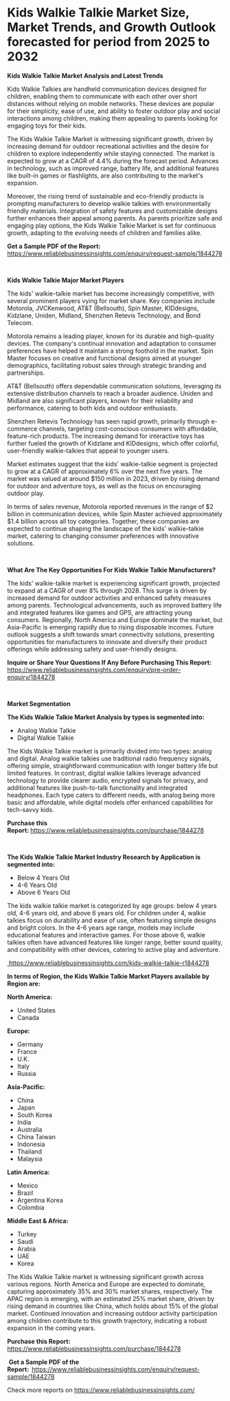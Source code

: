 <p><h1>Kids Walkie Talkie Market Size, Market Trends, and Growth Outlook forecasted for period from 2025 to 2032</h1></p><p><strong>Kids Walkie Talkie Market Analysis and Latest Trends</strong></p>
<p><p>Kids Walkie Talkies are handheld communication devices designed for children, enabling them to communicate with each other over short distances without relying on mobile networks. These devices are popular for their simplicity, ease of use, and ability to foster outdoor play and social interactions among children, making them appealing to parents looking for engaging toys for their kids.</p><p>The Kids Walkie Talkie Market is witnessing significant growth, driven by increasing demand for outdoor recreational activities and the desire for children to explore independently while staying connected. The market is expected to grow at a CAGR of 4.4% during the forecast period. Advances in technology, such as improved range, battery life, and additional features like built-in games or flashlights, are also contributing to the market's expansion. </p><p>Moreover, the rising trend of sustainable and eco-friendly products is prompting manufacturers to develop walkie talkies with environmentally friendly materials. Integration of safety features and customizable designs further enhances their appeal among parents. As parents prioritize safe and engaging play options, the Kids Walkie Talkie Market is set for continuous growth, adapting to the evolving needs of children and families alike.</p></p>
<p><strong>Get a Sample PDF of the Report:&nbsp;</strong> <a href="https://www.reliablebusinessinsights.com/enquiry/request-sample/1844278?utm_campaign=3035&utm_medium=2&utm_source=Github&utm_content=ia&utm_term=05042025&utm_id=kids-walkie-talkie">https://www.reliablebusinessinsights.com/enquiry/request-sample/1844278</a></p>
<p>&nbsp;</p>
<p><strong>Kids Walkie Talkie Major Market Players</strong></p>
<p><p>The kids' walkie-talkie market has become increasingly competitive, with several prominent players vying for market share. Key companies include Motorola, JVCKenwood, AT&T (Bellsouth), Spin Master, KIDdesigns, Kidzlane, Uniden, Midland, Shenzhen Retevis Technology, and Bond Telecom. </p><p>Motorola remains a leading player, known for its durable and high-quality devices. The company's continual innovation and adaptation to consumer preferences have helped it maintain a strong foothold in the market. Spin Master focuses on creative and functional designs aimed at younger demographics, facilitating robust sales through strategic branding and partnerships.</p><p>AT&T (Bellsouth) offers dependable communication solutions, leveraging its extensive distribution channels to reach a broader audience. Uniden and Midland are also significant players, known for their reliability and performance, catering to both kids and outdoor enthusiasts.</p><p>Shenzhen Retevis Technology has seen rapid growth, primarily through e-commerce channels, targeting cost-conscious consumers with affordable, feature-rich products. The increasing demand for interactive toys has further fueled the growth of Kidzlane and KIDdesigns, which offer colorful, user-friendly walkie-talkies that appeal to younger users.</p><p>Market estimates suggest that the kids' walkie-talkie segment is projected to grow at a CAGR of approximately 6% over the next five years. The market was valued at around $150 million in 2023, driven by rising demand for outdoor and adventure toys, as well as the focus on encouraging outdoor play.</p><p>In terms of sales revenue, Motorola reported revenues in the range of $2 billion in communication devices, while Spin Master achieved approximately $1.4 billion across all toy categories. Together, these companies are expected to continue shaping the landscape of the kids' walkie-talkie market, catering to changing consumer preferences with innovative solutions.</p></p>
<p>&nbsp;</p>
<p><strong>What Are The Key Opportunities For Kids Walkie Talkie Manufacturers?</strong></p>
<p><p>The kids' walkie-talkie market is experiencing significant growth, projected to expand at a CAGR of over 8% through 2028. This surge is driven by increased demand for outdoor activities and enhanced safety measures among parents. Technological advancements, such as improved battery life and integrated features like games and GPS, are attracting young consumers. Regionally, North America and Europe dominate the market, but Asia-Pacific is emerging rapidly due to rising disposable incomes. Future outlook suggests a shift towards smart connectivity solutions, presenting opportunities for manufacturers to innovate and diversify their product offerings while addressing safety and user-friendly designs.</p></p>
<p><strong>Inquire or Share Your Questions If Any Before Purchasing This Report:</strong> <a href="https://www.reliablebusinessinsights.com/enquiry/pre-order-enquiry/1844278?utm_campaign=3035&utm_medium=2&utm_source=Github&utm_content=ia&utm_term=05042025&utm_id=kids-walkie-talkie">https://www.reliablebusinessinsights.com/enquiry/pre-order-enquiry/1844278</a></p>
<p>&nbsp;</p>
<p><strong>Market Segmentation</strong></p>
<p><strong>The Kids Walkie Talkie Market Analysis by types is segmented into:</strong></p>
<p><ul><li>Analog Walkie Talkie</li><li>Digital Walkie Talkie</li></ul></p>
<p><p>The Kids Walkie Talkie market is primarily divided into two types: analog and digital. Analog walkie talkies use traditional radio frequency signals, offering simple, straightforward communication with longer battery life but limited features. In contrast, digital walkie talkies leverage advanced technology to provide clearer audio, encrypted signals for privacy, and additional features like push-to-talk functionality and integrated headphones. Each type caters to different needs, with analog being more basic and affordable, while digital models offer enhanced capabilities for tech-savvy kids.</p></p>
<p><strong>Purchase this Report:&nbsp;</strong><a href="https://www.reliablebusinessinsights.com/purchase/1844278?utm_campaign=3035&utm_medium=2&utm_source=Github&utm_content=ia&utm_term=05042025&utm_id=kids-walkie-talkie">https://www.reliablebusinessinsights.com/purchase/1844278</a></p>
<p>&nbsp;</p>
<p><strong>The Kids Walkie Talkie Market Industry Research by Application is segmented into:</strong></p>
<p><ul><li>Below 4 Years Old</li><li>4-6 Years Old</li><li>Above 6 Years Old</li></ul></p>
<p><p>The kids walkie talkie market is categorized by age groups: below 4 years old, 4-6 years old, and above 6 years old. For children under 4, walkie talkies focus on durability and ease of use, often featuring simple designs and bright colors. In the 4-6 years age range, models may include educational features and interactive games. For those above 6, walkie talkies often have advanced features like longer range, better sound quality, and compatibility with other devices, catering to active play and adventure.</p></p>
<p><a href="https://www.reliablebusinessinsights.com/kids-walkie-talkie-r1844278?utm_campaign=3035&utm_medium=2&utm_source=Github&utm_content=ia&utm_term=05042025&utm_id=kids-walkie-talkie">&nbsp;https://www.reliablebusinessinsights.com/kids-walkie-talkie-r1844278</a></p>
<p><strong>In terms of Region, the Kids Walkie Talkie Market Players available by Region are:</strong></p>
<p>
    <p> <strong> North America: </strong>
        <ul>
            <li>United States</li>
            <li>Canada</li>
        </ul>
        </p> 
    <p> <strong> Europe: </strong>
        <ul>
            <li>Germany</li>
            <li>France</li>
            <li>U.K.</li>
            <li>Italy</li>
            <li>Russia</li>
        </ul>
        </p> 
    <p> <strong> Asia-Pacific: </strong>
        <ul>
            <li>China</li>
            <li>Japan</li>
            <li>South Korea</li>
            <li>India</li>
            <li>Australia</li>
            <li>China Taiwan</li>
            <li>Indonesia</li>
            <li>Thailand</li>
            <li>Malaysia</li>
        </ul>
        </p> 
    <p> <strong> Latin America: </strong>
        <ul>
            <li>Mexico</li>
            <li>Brazil</li>
            <li>Argentina Korea</li>
            <li>Colombia</li>
        </ul>
        </p> 
    <p> <strong> Middle East & Africa: </strong>
        <ul>
            <li>Turkey</li>
            <li>Saudi</li>
            <li>Arabia</li>
            <li>UAE</li>
            <li>Korea</li>
        </ul>
    </p>
    </p>
<p><p>The Kids Walkie Talkie market is witnessing significant growth across various regions. North America and Europe are expected to dominate, capturing approximately 35% and 30% market shares, respectively. The APAC region is emerging, with an estimated 25% market share, driven by rising demand in countries like China, which holds about 15% of the global market. Continued innovation and increasing outdoor activity participation among children contribute to this growth trajectory, indicating a robust expansion in the coming years.</p></p>
<p><strong>Purchase this Report: </strong><a href="https://www.reliablebusinessinsights.com/purchase/1844278?utm_campaign=3035&utm_medium=2&utm_source=Github&utm_content=ia&utm_term=05042025&utm_id=kids-walkie-talkie">https://www.reliablebusinessinsights.com/purchase/1844278</a></p>
<p>&nbsp;<strong>Get a Sample PDF of the Report:&nbsp;&nbsp;</strong><a href="https://www.reliablebusinessinsights.com/enquiry/request-sample/1844278?utm_campaign=3035&utm_medium=2&utm_source=Github&utm_content=ia&utm_term=05042025&utm_id=kids-walkie-talkie">https://www.reliablebusinessinsights.com/enquiry/request-sample/1844278</a></p>
<p><strong></strong></p>
<p>Check more reports on <a href="https://www.reliablebusinessinsights.com/?utm_campaign=3035&utm_medium=2&utm_source=Github&utm_content=ia&utm_term=05042025&utm_id=kids-walkie-talkie">https://www.reliablebusinessinsights.com/</a></p>